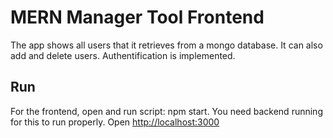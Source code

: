 # MERN Manager Tool Frontend

The app shows all users that it retrieves from a mongo database. It can also add and delete users. Authentification is implemented.

## Run

For the frontend, open and run script: npm start. You need backend running for this to run properly.
Open [http://localhost:3000](http://localhost:3000)
